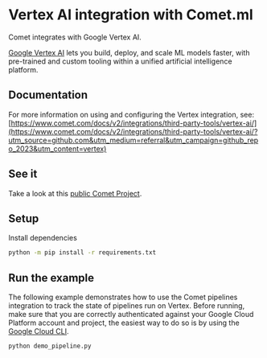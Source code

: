 # Vertex AI integration with Comet.ml

Comet integrates with Google Vertex AI.

[Google Vertex AI](https://cloud.google.com/vertex-ai/) lets you build, deploy, and scale ML models faster, with pre-trained and custom tooling within a unified artificial intelligence platform.

## Documentation

For more information on using and configuring the Vertex integration, see: [https://www.comet.com/docs/v2/integrations/third-party-tools/vertex-ai/](https://www.comet.com/docs/v2/integrations/third-party-tools/vertex-ai/?utm_source=github.com&utm_medium=referral&utm_campaign=github_repo_2023&utm_content=vertex)

## See it

Take a look at this [public Comet Project](https://www.comet.com/examples/comet-example-vertex-hello-world/?utm_source=github.com&utm_medium=referral&utm_campaign=github_repo_2023&utm_content=vertex).

## Setup

Install dependencies

```bash
python -m pip install -r requirements.txt
```

## Run the example

The following example demonstrates how to use the Comet pipelines integration to track the state of pipelines run on Vertex. Before running, make sure that you are correctly authenticated against your Google Cloud Platform account and project, the easiest way to do so is by using the [Google Cloud CLI](https://cloud.google.com/sdk/docs/).

```bash
python demo_pipeline.py
```
